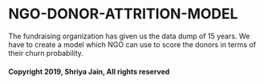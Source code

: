 # NGO-DONOR-ATTRITION-MODEL

The fundraising organization has given us the data dump of 15 years.
We have to create a model which NGO can use to score the donors in terms of their churn probability.

#### Copyright 2019, Shriya Jain, All rights reserved

